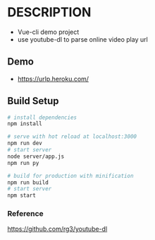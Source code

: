 # DESCRIPTION
- Vue-cli demo project
- use youtube-dl to parse online video play url

## Demo
- https://urlp.heroku.com/

## Build Setup

``` bash
# install dependencies
npm install

# serve with hot reload at localhost:3000
npm run dev
# start server
node server/app.js
npm run py

# build for production with minification
npm run build
# start server
npm start
```

### Reference
https://github.com/rg3/youtube-dl

